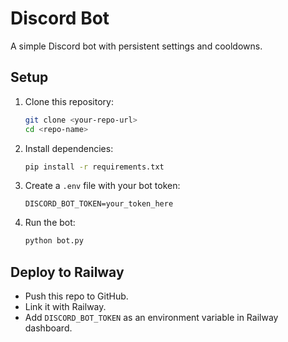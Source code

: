 # Discord Bot

A simple Discord bot with persistent settings and cooldowns.

## Setup

1. Clone this repository:
   ```bash
   git clone <your-repo-url>
   cd <repo-name>
   ```

2. Install dependencies:
   ```bash
   pip install -r requirements.txt
   ```

3. Create a `.env` file with your bot token:
   ```
   DISCORD_BOT_TOKEN=your_token_here
   ```

4. Run the bot:
   ```bash
   python bot.py
   ```

## Deploy to Railway

- Push this repo to GitHub.
- Link it with Railway.
- Add `DISCORD_BOT_TOKEN` as an environment variable in Railway dashboard.

